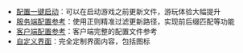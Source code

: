 + [配置一键启动](FollowingStart.md)：可以在启动游戏之前更新文件，游玩体验大幅提升
+ [服务端配置参考](ServerConfigurationReference.md)：使用正则精准过滤更新路径，实现前后缀匹配等功能
+ [客户端配置参考](ClientConfigurationReference.md)：客户端完整的配置文件参考
+ [自定义界面](CustomizeInterface.md)：完全定制界面内容，包括图标